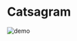 # Catsagram

![demo](https://github.com/haolam05/Catsagram/assets/71291057/6fde6611-c2af-4d1e-9ba9-f89f26bc22d3)
